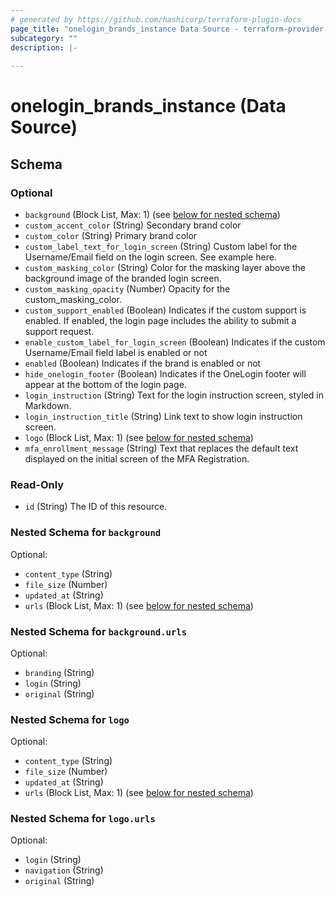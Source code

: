 ```yaml
---
# generated by https://github.com/hashicorp/terraform-plugin-docs
page_title: "onelogin_brands_instance Data Source - terraform-provider-onelogin"
subcategory: ""
description: |-
  
---
```


# onelogin_brands_instance (Data Source)





<!-- schema generated by tfplugindocs -->
## Schema

### Optional

- `background` (Block List, Max: 1) (see [below for nested schema](#nestedblock--background))
- `custom_accent_color` (String) Secondary brand color
- `custom_color` (String) Primary brand color
- `custom_label_text_for_login_screen` (String) Custom label for the Username/Email field on the login screen. See example here.
- `custom_masking_color` (String) Color for the masking layer above the background image of the branded login screen.
- `custom_masking_opacity` (Number) Opacity for the custom_masking_color.
- `custom_support_enabled` (Boolean) Indicates if the custom support is enabled. If enabled, the login page includes the ability to submit a support request.
- `enable_custom_label_for_login_screen` (Boolean) Indicates if the custom Username/Email field label is enabled or not
- `enabled` (Boolean) Indicates if the brand is enabled or not
- `hide_onelogin_footer` (Boolean) Indicates if the OneLogin footer will appear at the bottom of the login page.
- `login_instruction` (String) Text for the login instruction screen, styled in Markdown.
- `login_instruction_title` (String) Link text to show login instruction screen.
- `logo` (Block List, Max: 1) (see [below for nested schema](#nestedblock--logo))
- `mfa_enrollment_message` (String) Text that replaces the default text displayed on the initial screen of the MFA Registration.

### Read-Only

- `id` (String) The ID of this resource.

<a id="nestedblock--background"></a>
### Nested Schema for `background`

Optional:

- `content_type` (String)
- `file_size` (Number)
- `updated_at` (String)
- `urls` (Block List, Max: 1) (see [below for nested schema](#nestedblock--background--urls))

<a id="nestedblock--background--urls"></a>
### Nested Schema for `background.urls`

Optional:

- `branding` (String)
- `login` (String)
- `original` (String)



<a id="nestedblock--logo"></a>
### Nested Schema for `logo`

Optional:

- `content_type` (String)
- `file_size` (Number)
- `updated_at` (String)
- `urls` (Block List, Max: 1) (see [below for nested schema](#nestedblock--logo--urls))

<a id="nestedblock--logo--urls"></a>
### Nested Schema for `logo.urls`

Optional:

- `login` (String)
- `navigation` (String)
- `original` (String)


